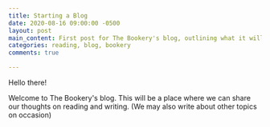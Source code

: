 ```yaml
---
title: Starting a Blog
date: 2020-08-16 09:00:00 -0500
layout: post
main_content: First post for The Bookery's blog, outlining what it will be used for.
categories: reading, blog, bookery
comments: true

---
```

Hello there!

Welcome to The Bookery's blog. This will be a place where we can share our thoughts on reading and writing. (We may also write about other topics on occasion)